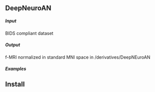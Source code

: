 ## DeepNeuroAN

##### Input

BIDS compliant dataset 

##### Output

f-MRI normalized in standard MNI space in /derivatives/DeepNEuroAN

##### Examples

## Install

